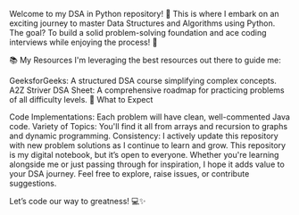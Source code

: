 Welcome to my DSA in Python repository! 🚀 This is where I embark on an exciting journey to master Data Structures and Algorithms using Python. The goal? To build a solid problem-solving foundation and ace coding interviews while enjoying the process! 🎯

📚 My Resources
I'm leveraging the best resources out there to guide me:

GeeksforGeeks: A structured DSA course simplifying complex concepts.
A2Z Striver DSA Sheet: A comprehensive roadmap for practicing problems of all difficulty levels.
🌟 What to Expect

Code Implementations: Each problem will have clean, well-commented Java code.
Variety of Topics: You'll find it all from arrays and recursion to graphs and dynamic programming.
Consistency: I actively update this repository with new problem solutions as I continue to learn and grow.
This repository is my digital notebook, but it’s open to everyone. Whether you're learning alongside me or just passing through for inspiration, I hope it adds value to your DSA journey. Feel free to explore, raise issues, or contribute suggestions.

Let’s code our way to greatness! 💻✨
